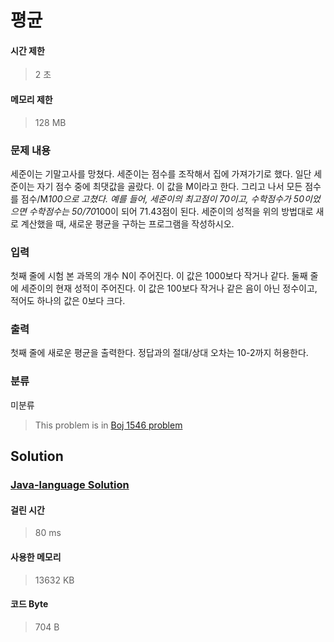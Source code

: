 # 평균
#### 시간 제한
> 2 초
#### 메모리 제한
> 128 MB
### 문제 내용

세준이는 기말고사를 망쳤다. 세준이는 점수를 조작해서 집에 가져가기로 했다. 일단 세준이는 자기 점수 중에 최댓값을 골랐다. 이 값을 M이라고 한다. 그리고 나서 모든 점수를 점수/M*100으로 고쳤다.
예를 들어, 세준이의 최고점이 70이고, 수학점수가 50이었으면 수학점수는 50/70*100이 되어 71.43점이 된다.
세준이의 성적을 위의 방법대로 새로 계산했을 때, 새로운 평균을 구하는 프로그램을 작성하시오.

### 입력

첫째 줄에 시험 본 과목의 개수 N이 주어진다. 이 값은 1000보다 작거나 같다. 둘째 줄에 세준이의 현재 성적이 주어진다. 이 값은 100보다 작거나 같은 음이 아닌 정수이고, 적어도 하나의 값은 0보다 크다.

### 출력

첫째 줄에 새로운 평균을 출력한다. 정답과의 절대/상대 오차는 10-2까지 허용한다.

### 분류
미분류
> This problem is in [Boj 1546 problem](https://www.acmicpc.net/problem/1546)

## Solution
### [Java-language Solution](./main.java)
#### 걸린 시간
> 80 ms
#### 사용한 메모리
> 13632 KB
#### 코드 Byte
> 704 B
